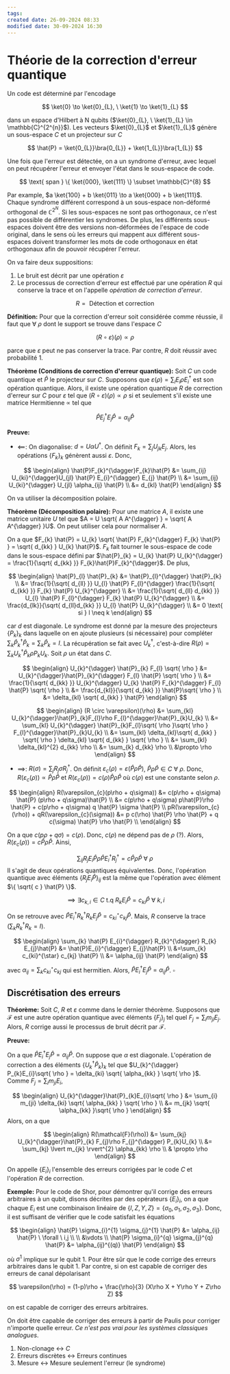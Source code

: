 ```yaml
---
tags: 
created date: 26-09-2024 08:33
modified date: 30-09-2024 16:30
---
```

# Théorie de la correction d'erreur quantique

Un code est déterminé par l'encodage

$$
\ket{0} \to \ket{0}_{L}, \ \ket{1} \to \ket{1}_{L}
$$

dans un espace d'Hilbert à N qubits ($\ket{0}_{L}, \ \ket{1}_{L} \in \mathbb{C}^{2^{n}}$). Les vecteurs $\ket{0}_{L}$ et $\ket{1}_{L}$ génère un sous-espace $C$ et un projecteur sur $C$

$$
\hat{P} = \ket{0_{L}}\bra{0_{L}} + \ket{1_{L}}\bra{1_{L}}
$$

Une fois que l'erreur est détectée, on a un syndrome d'erreur, avec lequel on peut récupérer l'erreur et envoyer l'état dans le sous-espace de code.

$$
\text{ span } \{ \ket{000}, \ket{111} \} \subset \mathbb{C}^{8}
$$

Par example, $a \ket{100} + b \ket{011} \to a \ket{000} + b \ket{111}$. Chaque syndrome différent correspond à un sous-espace non-déformé orthogonal de $\mathbb{C}^{2^N}$. Si les sous-espaces ne sont pas orthogonaux, ce n'est pas possible de différentier les syndromes. De plus, les différents sous-espaces doivent être des versions non-déformées de l'espace de code original, dans le sens où les erreurs qui mappent aux différent sous-espaces doivent transformer les mots de code orthogonaux en état orthogonaux afin de pouvoir récupérer l'erreur. 

On va faire deux suppositions:

1. Le bruit est décrit par une opération $\varepsilon$
2. Le processus de correction d'erreur est effectué par une opération $R$ qui conserve la trace et on l'appelle *opération de correction d'erreur*.

$$
R = \text{ Détection et correction }
$$

**Définition:** Pour que la correction d'erreur soit considérée comme réussie, il faut que $\forall \ \rho$ dont le support se trouve dans l'espace $C$

$$
(R \circ \varepsilon)(\rho) \propto \rho
$$

parce que $\varepsilon$ peut ne pas conserver la trace. Par contre, $R$ doit réussir avec probabilité $1$.

**Théorème (Conditions de correction d'erreur quantique):** Soit $C$ un code quantique et $\hat{P}$ le projecteur sur $C$. Supposons que $\varepsilon(\rho) = \sum_{i} E_{i} \rho E_{i}^{\dagger}$ est son opération quantique. Alors, il existe une opération quantique $R$ de correction d'erreur sur $C$ pour $\varepsilon$ tel que $(R \circ \varepsilon)(\rho) \propto \rho$ si et seulement s'il existe une matrice Hermitienne $\propto$ tel que

$$
\hat{P}E^{\dagger}_{j} E_{j} \hat{P} = \alpha_{ij} \hat{P}
$$

**Preuve:** 

- $\impliedby$: On diagonalise: $d = U\alpha U^{\dagger}$. On définit $F_{k} = \sum_{j} U_{jk} E_{j}$. Alors, les opérations $\{ F_{k} \}_{k}$ génèrent aussi $\varepsilon$. Donc,

$$
\begin{align}
\hat{P}F_{k}^{\dagger}F_{k}\hat{P} &= \sum_{ij} U_{ki}^{\dagger}U_{jl} \hat{P} E_{i}^{\dagger} E_{j} \hat{P} \\
&= \sum_{ij} U_{ki}^{\dagger} U_{jl} \alpha_{ij} \hat{P} \\
&= d_{kl} \hat{P}
\end{align}
$$

On va utiliser la décomposition polaire.

**Théorème (Décomposition polaire):** Pour une matrice $A$, il existe une matrice unitaire $U$ tel que $A = U \sqrt{ A A^{\dagger} } = \sqrt{ A A^{\dagger} }U$. On peut utiliser cela pour normaliser $A$.

On a que $F_{k} \hat{P} = U_{k} \sqrt{ \hat{P} F_{k}^{\dagger} F_{k} \hat{P} } = \sqrt{ d_{kk} } U_{k} \hat{P}$. $F_{k}$ fait tourner le sous-espace de code dans le sous-espace défini par $\hat{P}_{k} = U_{k} \hat{P} U_{k}^{\dagger} = \frac{1}{\sqrt{ d_{kk} }} F_{k}\hat{P}F_{k}^{\dagger}$. De plus,

$$
\begin{align}
\hat{P}_{l} \hat{P}_{k} &= \hat{P}_{l}^{\dagger} \hat{P}_{k} \\
&= \frac{1}{\sqrt{ d_{ll} }} U_{l} \hat{P} F_{l}^{\dagger} \frac{1}{\sqrt{ d_{kk} }} F_{k} \hat{P} U_{k}^{\dagger} \\
&= \frac{1}{\sqrt{ d_{ll} d_{kk} }} U_{l} \hat{P} F_{l}^{\dagger} F_{k} \hat{P} U_{k}^{\dagger} \\
&= \frac{d_{lk}}{\sqrt{ d_{ll}d_{kk} }} U_{l} \hat{P} U_{k}^{\dagger} \\
&= 0 \text{ si } l \neq k
\end{align}
$$

car $d$ est diagonale. Le syndrome est donné par la mesure des projecteurs $\{  P_{k} \}_{k}$ dans laquelle on en ajoute plusieurs (si nécessaire) pour compléter $\sum_{k} \hat{P}_{k}^{\dagger}\hat{P}_{k} = \sum_{k}\hat{P}_{k} = I$. La récupération se fait avec $U_{k}^{\dagger}$, c'est-à-dire $R(\rho) = \sum_{k} U_{k}^{\dagger} \hat{P}_{k} \rho P_{k} U_{k}$. Soit $\rho$ un état dans $C$.

$$
\begin{align}
U_{k}^{\dagger} \hat{P}_{k} F_{l} \sqrt{ \rho } &= U_{k}^{\dagger}\hat{P}_{k}^{\dagger} F_{l} \hat{P} \sqrt{ \rho } \\
&= \frac{1}{\sqrt{ d_{kk} }} U_{k}^{\dagger} U_{k} \hat{P} F_{k}^{\dagger} F_{l} \hat{P} \sqrt{ \rho } \\
&= \frac{d_{kl}}{\sqrt{ d_{kk} }} \hat{P}\sqrt{ \rho } \\
&= \delta_{kl} \sqrt{ d_{kk} } \hat{P}
\end{align}
$$

$$
\begin{align}
(R \circ \varepsilon)(\rho) &= \sum_{kl} U_{k}^{\dagger}\hat{P}_{k}F_{l}\rho F_{l}^{\dagger}\hat{P}_{k}U_{k} \\
&= \sum_{kl} U_{k}^{\dagger} \hat{P}_{k}F_{l}\sqrt{ \rho }\sqrt{ \rho } F_{l}^{\dagger}\hat{P}_{k}U_{k} \\
&= \sum_{kl} \delta_{kl}\sqrt{ d_{kk} } \sqrt{ \rho } \delta_{kl} \sqrt{ d_{kk} } \sqrt{ \rho } \\
&= \sum_{kl} \delta_{kl}^{2} d_{kk} \rho \\
&= \sum_{k} d_{kk} \rho  \\
&\propto \rho
\end{align}
$$

- $\implies$: $R(\sigma) = \sum_{j} R_{j} \sigma R_{j}^{\dagger}$. On définit $\varepsilon_{c}(\rho) = \varepsilon(\hat{P}\rho \hat{P})$, $\hat{P}\rho \hat{P} \in C \  \forall \ \rho$. Donc, $R(\varepsilon_{c}(\rho)) \propto \hat{P}\rho \hat{P}$ et $R(\varepsilon_{c}(\rho)) = c(\rho) \hat{P}\rho \hat{P}$ où $c(\rho)$ est une constante selon $\rho$. 

$$
\begin{align}
R(\varepsilon_{c}(p\rho + q\sigma)) &= c(p\rho + q\sigma) \hat{P} (p\rho + q\sigma)\hat{P} \\
&= c(p\rho + q\sigma) p\hat{P}\rho \hat{P} + c(p\rho + q\sigma) q \hat{P} \sigma \hat{P} \\
pR(\varepsilon_{c}(\rho)) + qR(\varepsilon_{c}(\sigma)) &= p c(\rho) \hat{P} \rho \hat{P} + q c(\sigma) \hat{P} \rho \hat{P} \\
\end{align}
$$

On a que $c(p\rho + q\sigma) = c(\rho)$. Donc, $c(\rho)$ ne dépend pas de $\rho$ (?). Alors, $R(\varepsilon_{c}(\rho)) = c\hat{P} \rho \hat{P}$. Ainsi,

$$
\sum_{ij} R_{j}E_{i} \hat{P}\rho \hat{P} E_{i}^{\dagger} R_{j}^{\dagger} = c \hat{P}\rho \hat{P} \  \forall \ \rho
$$
Il s'agit de deux opérations quantiques équivalentes. Donc, l'opération quantique avec éléments $\{ R_{j} E_{i} \hat{P} \}_{ij}$ est la même que l'opération avec élément $\{ \sqrt{ c } \hat{P} \}$. 

$$
\implies \exists c_{k,i} \in C \text{ t.q } R_{k}E_{i}\hat{P} = c_{ki} \hat{P} \  \forall  \ k,i
$$

On se retrouve avec $\hat{P}E_{i}^{\dagger} R_{k}^{\dagger} R_{k} E_{j} \hat{P} = c_{ki}^{\star} c_{kj}\hat{P}$. Mais, $R$ conserve la trace ($\sum_{k} R_{k}^{\dagger} R_{k} = I$).

$$
\begin{align}
\sum_{k} \hat{P} E_{i}^{\dagger} R_{k}^{\dagger} R_{k} E_{j}\hat{P} &= \hat{P}E_{i}^{\dagger} E_{j}\hat{P} \\
&=\sum_{k} c_{ki}^{\star} c_{kj} \hat{P} \\
&= \alpha_{ij} \hat{P}
\end{align}
$$

avec $\alpha_{ij} = \sum_{k} c_{ki}^{\star} c_{kj}$ qui est hermitien. Alors, $\hat{P} E_{i}^{\dagger} E_{j} \hat{P} = \alpha_{ij} \hat{P}$. $\square$

## Discrétisation des erreurs

**Théorème:** Soit $C$, $R$ et $\varepsilon$ comme dans le dernier théorème. Supposons que $\mathcal{F}$ est une autre opération quantique avec éléments $\{ F_{j} \}_{j}$ tel quel $F_{j} = \sum_{i} m_{ji} E_{j}$. Alors, $R$ corrige aussi le processus de bruit décrit par $\mathcal{F}$.

**Preuve:**

On a que $\hat{P}E_{i}^{\dagger}E_{j}\hat{P} = \alpha_{ij} \hat{P}$. On suppose que $\alpha$ est diagonale. L'opération de correction a des éléments $\{ U_{k}^{\dagger} \hat{P}_{k} \}_{k}$ tel que $U_{k}^{\dagger} P_{k}E_{i}\sqrt{ \rho } = \delta_{ki} \sqrt{ \alpha_{kk} } \sqrt{ \rho }$. Comme $F_{j} = \sum_{i} m_{ji} E_{i}$, 

$$
\begin{align}
U_{k}^{\dagger}\hat{P}_{k}E_{i}\sqrt{ \rho } &= \sum_{i} m_{ji} \delta_{ki} \sqrt{ \alpha_{kk} } \sqrt{ \rho } \\
&= m_{jk} \sqrt{ \alpha_{kk} }\sqrt{ \rho }
\end{align}
$$ 
Alors, on a que

$$
\begin{align}
R(\mathcal{F}(\rho)) &= \sum_{kj} U_{k}^{\dagger}\hat{P}_{k} F_{j}\rho F_{j}^{\dagger} P_{k}U_{k} \\
&= \sum_{kj} \lvert m_{jk} \rvert^{2} \alpha_{kk} \rho \\
& \propto \rho
\end{align}
$$

On appelle $\{ E_{i} \}_{i}$ l'ensemble des erreurs corrigées par le code $C$ et l'opération $R$ de correction.

**Exemple:** Pour le code de Shor, pour démontrer qu'il corrige des erreurs arbitraires à un qubit, disons décrites par des opérateurs $\{ E_{i} \}_{i}$, on a que chaque $E_{i}$ est une combinaison linéaire de $\{ I,Z,Y,Z \} = \{ \sigma_{0}, \sigma_{1}, \sigma_{2}, \sigma_{3} \}$. Donc, il est suffisant de vérifier que le code satisfait les équations

$$
\begin{align}
\hat{P} \sigma_{i}^{1} \sigma_{j}^{1} \hat{P} &= \alpha_{ij} \hat{P} \  \forall  \ i,j \\ \\
&\vdots \\
\hat{P} \sigma_{i}^{q} \sigma_{j}^{q} \hat{P} &= \alpha_{ij}^{(q)} \hat{P}
\end{align}
$$

où $\sigma^{1}$ implique sur le qubit 1. Pour être sûr que le code corrige des erreurs arbitraires dans le qubit 1. Par contre, si on est capable de corriger des erreurs de canal dépolarisant

$$
\varepsilon(\rho) = (1-p)\rho + \frac{\rho}{3} (X\rho X + Y\rho Y + Z\rho Z)
$$

on est capable de corriger des erreurs arbitraires.


On doit être capable de corriger des erreurs à partir de Paulis pour corriger n'importe quelle erreur. *Ce n'est pas vrai pour les systèmes classiques analogues*.

1. Non-clonage $\leftrightarrow$ $C$
2. Erreurs discrètes $\leftrightarrow$ Erreurs continues
3. Mesure $\leftrightarrow$ Mesure seulement l'erreur (le syndrome)